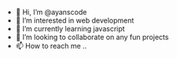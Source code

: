 - 👋 Hi, I’m @ayanscode
- 👀 I’m interested in web development
- 🌱 I’m currently learning javascript
- 💞️ I’m looking to collaborate on any fun projects
- 📫 How to reach me ..

<!---
ayanscode/ayanscode is a ✨ special ✨ repository because its `README.md` (this file) appears on your GitHub profile.
You can click the Preview link to take a look at your changes.
--->
